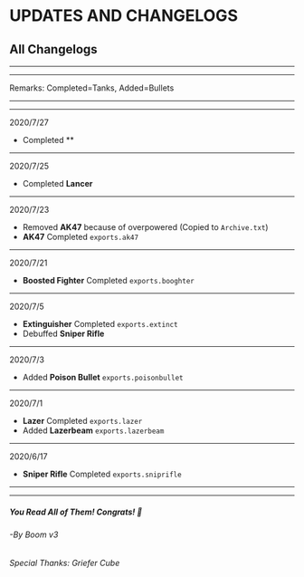 # UPDATES AND CHANGELOGS

## All Changelogs

___
---

Remarks: Completed=Tanks, Added=Bullets
___
---

2020/7/27
- Completed **

---

2020/7/25
- Completed **Lancer**

---

2020/7/23
- Removed **AK47** because of overpowered (Copied to `Archive.txt`)
- **AK47** Completed `exports.ak47`

---

2020/7/21
- **Boosted Fighter** Completed `exports.booghter`

---

2020/7/5
- **Extinguisher** Completed `exports.extinct`
- Debuffed **Sniper Rifle**

---

2020/7/3
- Added **Poison Bullet** `exports.poisonbullet`

---

2020/7/1
- **Lazer** Completed `exports.lazer`
- Added **Lazerbeam** `exports.lazerbeam`

---

2020/6/17
- **Sniper Rifle** Completed `exports.sniprifle`

---
---

##### You Read All of Them! Congrats! 🤪
###### -By Boom v3
###### Special Thanks: Griefer Cube
